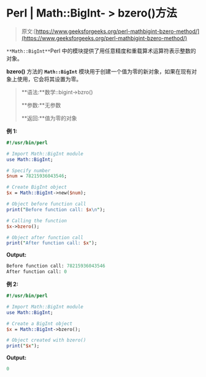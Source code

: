 # Perl | Math::BigInt- > bzero()方法

> 原文:[https://www.geeksforgeeks.org/perl-mathbigint-bzero-method/](https://www.geeksforgeeks.org/perl-mathbigint-bzero-method/)

`**Math::BigInt**`Perl 中的模块提供了用任意精度和重载算术运算符表示整数的对象。

**bzero()** 方法的 **`Math::BigInt`** 模块用于创建一个值为零的新对象，如果在现有对象上使用，它会将其设置为零。

> **语法:**数学::bigint->bzro()
> 
> **参数:**无参数
> 
> **返回:**值为零的对象

**例 1:**

```perl
#!/usr/bin/perl  

# Import Math::BigInt module 
use Math::BigInt; 

# Specify number 
$num = 78215936043546; 

# Create BigInt object 
$x = Math::BigInt->new($num); 

# Object before function call
print("Before function call: $x\n"); 

# Calling the function
$x->bzero();

# Object after function call
print("After function call: $x");
```

**Output:**

```perl
Before function call: 78215936043546
After function call: 0

```

**例 2:**

```perl
#!/usr/bin/perl  

# Import Math::BigInt module 
use Math::BigInt; 

# Create a BigInt object 
$x = Math::BigInt->bzero();

# Object created with bzero()
print("$x");
```

**Output:**

```perl
0

```
